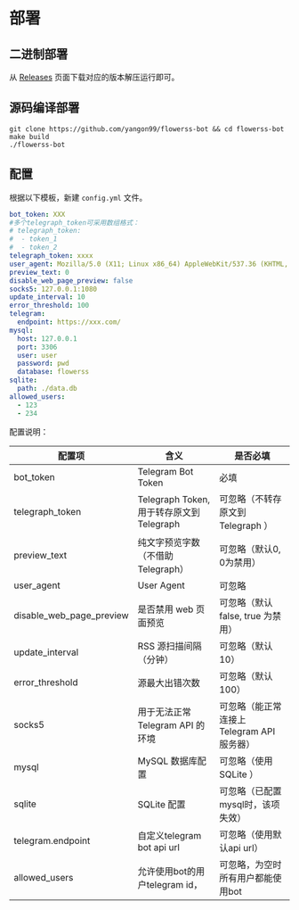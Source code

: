 # 部署

## 二进制部署

从 [Releases](https://github.com/yangon99/flowerss-bot/releases) 页面下载对应的版本解压运行即可。

## 源码编译部署

```shell script
git clone https://github.com/yangon99/flowerss-bot && cd flowerss-bot
make build
./flowerss-bot
```



## 配置

根据以下模板，新建 `config.yml` 文件。

```yml
bot_token: XXX
#多个telegraph_token可采用数组格式：
# telegraph_token:
#  - token_1
#  - token_2
telegraph_token: xxxx
user_agent: Mozilla/5.0 (X11; Linux x86_64) AppleWebKit/537.36 (KHTML, like Gecko) Chrome/51.0.2704.103 Safari/537.36
preview_text: 0
disable_web_page_preview: false
socks5: 127.0.0.1:1080
update_interval: 10
error_threshold: 100
telegram:
  endpoint: https://xxx.com/
mysql:
  host: 127.0.0.1
  port: 3306
  user: user
  password: pwd
  database: flowerss
sqlite:
  path: ./data.db
allowed_users:
  - 123
  - 234
```

配置说明：

| 配置项                     | 含义                                      | 是否必填                                       |
| --------------------------| ----------------------------------------- | ------------------------------------------ |
| bot_token                 | Telegram Bot Token                        | 必填                                       |
| telegraph_token           | Telegraph Token, 用于转存原文到 Telegraph   | 可忽略（不转存原文到 Telegraph ）          |
| preview_text              | 纯文字预览字数（不借助Telegraph）            |可忽略（默认0, 0为禁用）                    |
| user_agent                | User Agent                                |可忽略                                     |
| disable_web_page_preview  | 是否禁用 web 页面预览                       | 可忽略（默认 false, true 为禁用）          |
| update_interval           | RSS 源扫描间隔（分钟）                      | 可忽略（默认 10）                          |
| error_threshold           | 源最大出错次数                              |可忽略（默认 100）                          |
| socks5                    | 用于无法正常 Telegram API 的环境            | 可忽略（能正常连接上 Telegram API 服务器） |
| mysql                     | MySQL 数据库配置                           | 可忽略（使用 SQLite ）                     |
| sqlite                    | SQLite 配置                               | 可忽略（已配置mysql时，该项失效）          |
| telegram.endpoint         | 自定义telegram bot api url                | 可忽略（使用默认api url）          |
| allowed_users             | 允许使用bot的用户telegram id，                        | 可忽略，为空时所有用户都能使用bot          |
